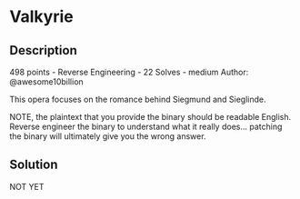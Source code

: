 # Valkyrie
## Description
498 points - Reverse Engineering - 22 Solves - medium
Author: @awesome10billion

This opera focuses on the romance behind Siegmund and Sieglinde.

NOTE, the plaintext that you provide the binary should be readable English. Reverse engineer the binary to understand what it really does... patching the binary will ultimately give you the wrong answer.

## Solution
NOT YET
